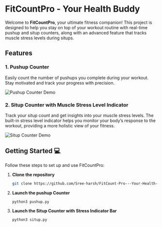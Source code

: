 # FitCountPro - Your Health Buddy

Welcome to **FitCountPro**, your ultimate fitness companion! This project is designed to help you stay on top of your workout routine with real-time pushup and situp counters, along with an advanced feature that tracks muscle stress levels during situps.

## Features 

### 1. Pushup Counter
Easily count the number of pushups you complete during your workout. Stay motivated and track your progress with precision.

![Pushup Counter Demo](assets/pushup_new.gif)  

### 2. Situp Counter with Muscle Stress Level Indicator
Track your situp count and get insights into your muscle stress levels. The built-in stress level indicator helps you monitor your body’s response to the workout, providing a more holistic view of your fitness.

![Situp Counter Demo](assets/situp_new.gif)  

## Getting Started 💻

Follow these steps to set up and use FitCountPro:

1. **Clone the repository**  
   ```bash
   git clone https://github.com/Sree-harsh/FitCount-Pro---Your-Health-Buddy-.git

2. **Launch the pushup Counter**
   ```bash
   python3 pushup.py
   
3. **Launch the Situp Counter with Stress Indicator Bar**
   ```bash
   python3 situp.py

